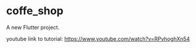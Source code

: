 # coffe_shop 

A new Flutter project.

youtube link to tutorial: https://www.youtube.com/watch?v=RPvhoghXn54 
